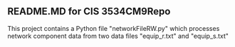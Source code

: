## README.MD for CIS 3534CM9Repo

This project contains a Python file "networkFileRW.py" which processes network component data from two data files "equip_r.txt" and "equip_s.txt"